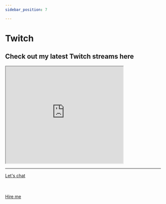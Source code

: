 ```yaml
---
sidebar_position: 7

---
```


# Twitch

## Check out my latest Twitch streams here



<iframe
    src="https://player.twitch.tv/?channel=mattherzog&parent=mattherzog.me&muted=true"
    width="380" height="315"
    allowfullscreen>
</iframe>

<hr></hr>

<a href="https://calendly.com/mattherzog/quick-chat" target="_blank">Let's chat</a>
<br></br>
<br></br>
<a href="https://directsystems.io/" target="_blank">Hire me</a>